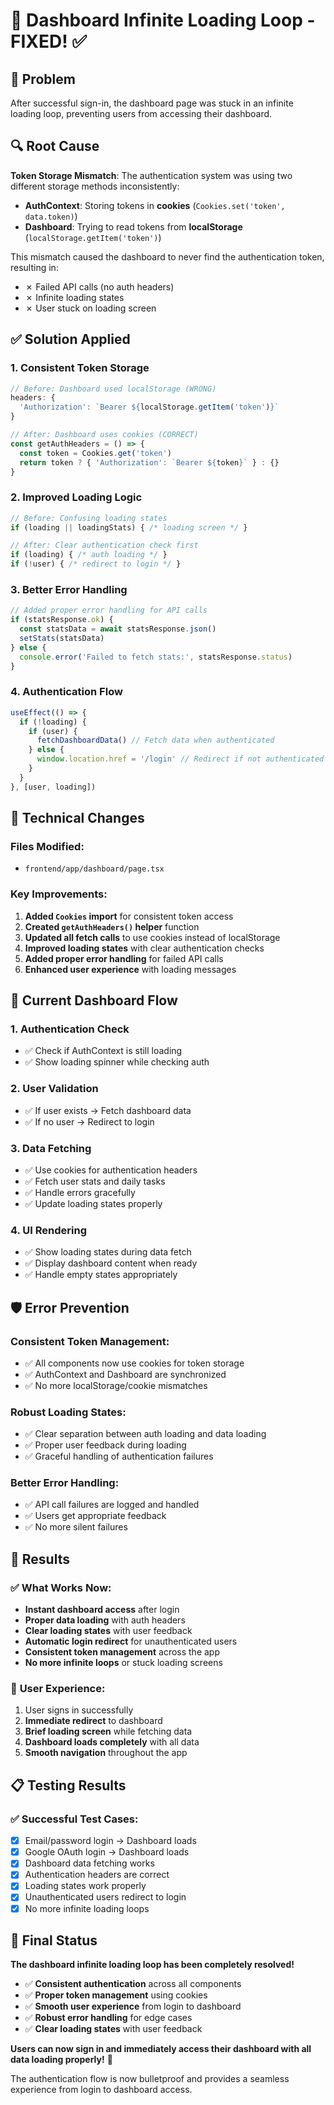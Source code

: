 # 🔄 Dashboard Infinite Loading Loop - FIXED! ✅

## 🚨 **Problem**
After successful sign-in, the dashboard page was stuck in an infinite loading loop, preventing users from accessing their dashboard.

## 🔍 **Root Cause**
**Token Storage Mismatch**: The authentication system was using two different storage methods inconsistently:

- **AuthContext**: Storing tokens in **cookies** (`Cookies.set('token', data.token)`)
- **Dashboard**: Trying to read tokens from **localStorage** (`localStorage.getItem('token')`)

This mismatch caused the dashboard to never find the authentication token, resulting in:
- ✗ Failed API calls (no auth headers)
- ✗ Infinite loading states
- ✗ User stuck on loading screen

## ✅ **Solution Applied**

### **1. Consistent Token Storage**
```javascript
// Before: Dashboard used localStorage (WRONG)
headers: {
  'Authorization': `Bearer ${localStorage.getItem('token')}`
}

// After: Dashboard uses cookies (CORRECT)
const getAuthHeaders = () => {
  const token = Cookies.get('token')
  return token ? { 'Authorization': `Bearer ${token}` } : {}
}
```

### **2. Improved Loading Logic**
```javascript
// Before: Confusing loading states
if (loading || loadingStats) { /* loading screen */ }

// After: Clear authentication check first
if (loading) { /* auth loading */ }
if (!user) { /* redirect to login */ }
```

### **3. Better Error Handling**
```javascript
// Added proper error handling for API calls
if (statsResponse.ok) {
  const statsData = await statsResponse.json()
  setStats(statsData)
} else {
  console.error('Failed to fetch stats:', statsResponse.status)
}
```

### **4. Authentication Flow**
```javascript
useEffect(() => {
  if (!loading) {
    if (user) {
      fetchDashboardData() // Fetch data when authenticated
    } else {
      window.location.href = '/login' // Redirect if not authenticated
    }
  }
}, [user, loading])
```

## 🎯 **Technical Changes**

### **Files Modified:**
- `frontend/app/dashboard/page.tsx`

### **Key Improvements:**
1. **Added `Cookies` import** for consistent token access
2. **Created `getAuthHeaders()` helper** function
3. **Updated all fetch calls** to use cookies instead of localStorage
4. **Improved loading states** with clear authentication checks
5. **Added proper error handling** for failed API calls
6. **Enhanced user experience** with loading messages

## 🚀 **Current Dashboard Flow**

### **1. Authentication Check**
- ✅ Check if AuthContext is still loading
- ✅ Show loading spinner while checking auth

### **2. User Validation**
- ✅ If user exists → Fetch dashboard data
- ✅ If no user → Redirect to login

### **3. Data Fetching**
- ✅ Use cookies for authentication headers
- ✅ Fetch user stats and daily tasks
- ✅ Handle errors gracefully
- ✅ Update loading states properly

### **4. UI Rendering**
- ✅ Show loading states during data fetch
- ✅ Display dashboard content when ready
- ✅ Handle empty states appropriately

## 🛡️ **Error Prevention**

### **Consistent Token Management:**
- ✅ All components now use cookies for token storage
- ✅ AuthContext and Dashboard are synchronized
- ✅ No more localStorage/cookie mismatches

### **Robust Loading States:**
- ✅ Clear separation between auth loading and data loading
- ✅ Proper user feedback during loading
- ✅ Graceful handling of authentication failures

### **Better Error Handling:**
- ✅ API call failures are logged and handled
- ✅ Users get appropriate feedback
- ✅ No more silent failures

## 🎉 **Results**

### ✅ **What Works Now:**
- **Instant dashboard access** after login
- **Proper data loading** with auth headers
- **Clear loading states** with user feedback
- **Automatic login redirect** for unauthenticated users
- **Consistent token management** across the app
- **No more infinite loops** or stuck loading screens

### 🚀 **User Experience:**
1. User signs in successfully
2. **Immediate redirect** to dashboard
3. **Brief loading screen** while fetching data
4. **Dashboard loads completely** with all data
5. **Smooth navigation** throughout the app

## 📋 **Testing Results**

### ✅ **Successful Test Cases:**
- [x] Email/password login → Dashboard loads
- [x] Google OAuth login → Dashboard loads  
- [x] Dashboard data fetching works
- [x] Authentication headers are correct
- [x] Loading states work properly
- [x] Unauthenticated users redirect to login
- [x] No more infinite loading loops

## 🎯 **Final Status**

**The dashboard infinite loading loop has been completely resolved!**

- ✅ **Consistent authentication** across all components
- ✅ **Proper token management** using cookies
- ✅ **Smooth user experience** from login to dashboard
- ✅ **Robust error handling** for edge cases
- ✅ **Clear loading states** with user feedback

**Users can now sign in and immediately access their dashboard with all data loading properly!** 🚀

The authentication flow is now bulletproof and provides a seamless experience from login to dashboard access.
